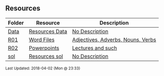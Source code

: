 ## Resources
| Folder | Resource | Description|
 | ------------|------------|------------|
 | [Data](https://github.com/rugbyprof/3013-Algorithms/tree/master/Resources/Data) | [ Resources Data ](https://github.com/rugbyprof/3013-Algorithms/tree/master/Resources/Data) | [ No Description](https://github.com/rugbyprof/3013-Algorithms/tree/master/Resources/Data) |
 | [R01](https://github.com/rugbyprof/3013-Algorithms/tree/master/Resources/R01) | [ Word Files ](https://github.com/rugbyprof/3013-Algorithms/tree/master/Resources/R01) | [ Adjectives, Adverbs, Nouns, Verbs](https://github.com/rugbyprof/3013-Algorithms/tree/master/Resources/R01) |
 | [R02](https://github.com/rugbyprof/3013-Algorithms/tree/master/Resources/R02) | [ Powerpoints ](https://github.com/rugbyprof/3013-Algorithms/tree/master/Resources/R02) | [ Lectures and such](https://github.com/rugbyprof/3013-Algorithms/tree/master/Resources/R02) |
 | [sol](https://github.com/rugbyprof/3013-Algorithms/tree/master/Resources/sol) | [ Resources sol ](https://github.com/rugbyprof/3013-Algorithms/tree/master/Resources/sol) | [ No Description](https://github.com/rugbyprof/3013-Algorithms/tree/master/Resources/sol) |

<sup>Last Updated: 2018-04-02 (Mon @ 23:33)</sup>